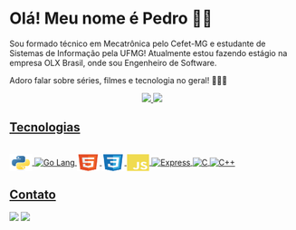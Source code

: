 # Olá! Meu nome é Pedro 👋😊

Sou formado técnico em Mecatrônica pelo Cefet-MG e estudante de Sistemas de Informação pela UFMG! Atualmente estou fazendo estágio na empresa OLX Brasil, onde sou Engenheiro de Software.

Adoro falar sobre séries, filmes e tecnologia no geral! 🎥🤖😍

<div align="center">
  <a href="https://github.com/pedro-de-oliveira-guedes">
  <img height="180em" src="https://github-readme-stats.vercel.app/api?username=pedro-de-oliveira-guedes&count_private=true&show_icons=true&theme=dracula&include_all_commits=true"/>
  <img height="180em" src="https://github-readme-stats.vercel.app/api/top-langs/?username=pedro-de-oliveira-guedes&theme=dracula&layout=compact&langs_count=8"/>
</div>

## Tecnologias
<div style="display: inline_block"><br>
  <a href="https://github.com/pedro-de-oliveira-guedes">
  <img align="center" alt="Python" height="30" width="40" src="https://raw.githubusercontent.com/devicons/devicon/master/icons/python/python-original.svg" />
  <img align="center" alt="Go Lang" height="30" width"40" src="https://cdn.jsdelivr.net/gh/devicons/devicon/icons/go/go-original-wordmark.svg" />
  <img align="center" alt="HTML" height="30" width="40" src="https://raw.githubusercontent.com/devicons/devicon/master/icons/html5/html5-original.svg" />
  <img align="center" alt="CSS" height="30" width="40" src="https://raw.githubusercontent.com/devicons/devicon/master/icons/css3/css3-original.svg" />
  <img align="center" alt="JavaScript" height="30" width="40" src="https://raw.githubusercontent.com/devicons/devicon/master/icons/javascript/javascript-plain.svg" />
  <img align="center" alt="Express" height="30" width"40" src="https://cdn.jsdelivr.net/gh/devicons/devicon/icons/express/express-original-wordmark.svg" />
  <img align="center" alt="C" height="30" width"40" src="https://cdn.jsdelivr.net/gh/devicons/devicon/icons/c/c-original.svg" />
  <img align="center" alt="C++" height="30" width"40" src="https://cdn.jsdelivr.net/gh/devicons/devicon/icons/cplusplus/cplusplus-original.svg" />
</div>

## Contato
<div> 
  <a href = "mailto:pedro.og2002@gmail.com?subject=Olá"><img src="https://img.shields.io/badge/Gmail-D14836?style=for-the-badge&logo=gmail&logoColor=white" target="_blank"></a>
  <a href="https://www.linkedin.com/in/pedro-de-oliveira-guedes/" target="_blank"><img src="https://img.shields.io/badge/-LinkedIn-%230077B5?style=for-the-badge&logo=linkedin&logoColor=white" target="_blank"></a> 
</div>
